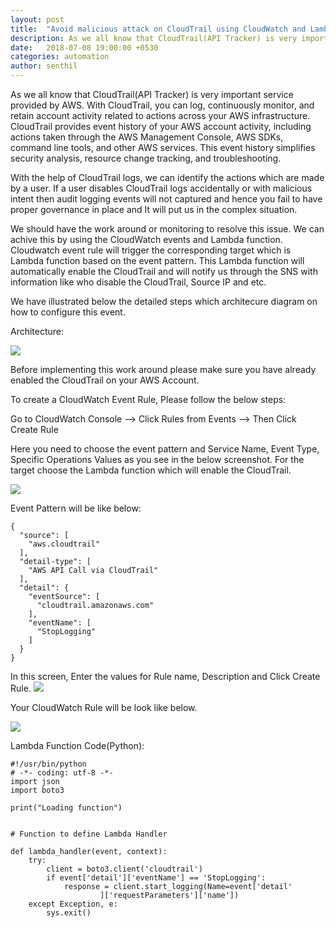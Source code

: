 ```yaml
---
layout: post
title:  "Avoid malicious attack on CloudTrail using CloudWatch and Lambda"
description: As we all know that CloudTrail(API Tracker) is very important service provided by AWS. With CloudTrail, you can log, continuously monitor, and retain account activity related to actions across your AWS infrastructure. 
date:   2018-07-08 19:00:00 +0530
categories: automation
author: senthil
---
```


As we all know that CloudTrail(API Tracker) is very important service provided by AWS. With CloudTrail, you can log, continuously monitor, and retain account activity related to actions across your AWS infrastructure. CloudTrail provides event history of your AWS account activity, including actions taken through the AWS Management Console, AWS SDKs, command line tools, and other AWS services. This event history simplifies security analysis, resource change tracking, and troubleshooting.

With the help of CloudTrail logs, we can identify the actions which are made by a user. If a user disables CloudTrail logs accidentally or with malicious intent then audit logging events will not captured and hence you fail to have proper governance in place and It will put us in the complex situation.

We should have the work around or monitoring to resolve this issue. We can achive this by using the CloudWatch events and Lambda function. Cloudwatch event rule will trigger the corresponding target which is Lambda function based on the event pattern. This Lambda function will automatically enable the CloudTrail and will notify us through the SNS with information like who disable the CloudTrail, Source IP and etc.

We have illustrated below the detailed steps which architecure diagram on how to configure this event.

Architecture:

![]({{site.baseurl}}/images/cloudwatchrulecloudtrailarchitecture.PNG)

Before implementing this work around please make sure you have already enabled the CloudTrail on your AWS Account.

To create a CloudWatch Event Rule, Please follow the below steps:

Go to CloudWatch Console --> Click Rules from Events --> Then Click Create Rule

Here you need to choose the event pattern and Service Name, Event Type, Specific Operations Values as you see in the below screenshot. For the target choose the Lambda function which will enable the CloudTrail. 

![]({{site.baseurl}}/images/cloudwatchrulecloudtrail1.PNG)

Event Pattern will be like below:
```
{
  "source": [
    "aws.cloudtrail"
  ],
  "detail-type": [
    "AWS API Call via CloudTrail"
  ],
  "detail": {
    "eventSource": [
      "cloudtrail.amazonaws.com"
    ],
    "eventName": [
      "StopLogging"
    ]
  }
}
```
In this screen, Enter the values for Rule name, Description and Click Create Rule.
![]({{site.baseurl}}/images/cloudwatchrulecloudtrail2.PNG)

Your CloudWatch Rule will be look like below.

![]({{site.baseurl}}/images/cloudwatchrulecloudtrail3.PNG)

Lambda Function Code(Python):
```
#!/usr/bin/python
# -*- coding: utf-8 -*-
import json
import boto3

print("Loading function")


# Function to define Lambda Handler

def lambda_handler(event, context):
    try:
        client = boto3.client('cloudtrail')
        if event['detail']['eventName'] == 'StopLogging':
            response = client.start_logging(Name=event['detail'
                    ]['requestParameters']['name'])
    except Exception, e:
        sys.exit()
```


